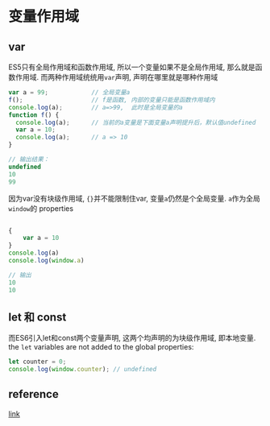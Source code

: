 # 变量作用域

## var

ES5只有全局作用域和函数作用域, 所以一个变量如果不是全局作用域, 那么就是函数作用域. 而两种作用域统统用`var`声明, 声明在哪里就是哪种作用域

```javascript
var a = 99;            // 全局变量a
f();                   // f是函数, 内部的变量只能是函数作用域内
console.log(a);        // a=>99,  此时是全局变量的a
function f() {
  console.log(a);      // 当前的a变量是下面变量a声明提升后，默认值undefined
  var a = 10;
  console.log(a);      // a => 10
}

// 输出结果：
undefined
10
99
```

因为var没有块级作用域, `{}`并不能限制住var, 变量`a`仍然是个全局变量. `a`作为全局`window`的 properties

```JavaScript

{
    var a = 10
}
console.log(a)
console.log(window.a)

// 输出
10
10
```

## let 和 const

而ES6引入let和const两个变量声明, 这两个均声明的为块级作用域, 即本地变量.
the `let` variables are not added to the global properties:

```JavaScript
let counter = 0;
console.log(window.counter); // undefined
```

## reference

[link](https://www.javascripttutorial.net/es6/difference-between-var-and-let/)